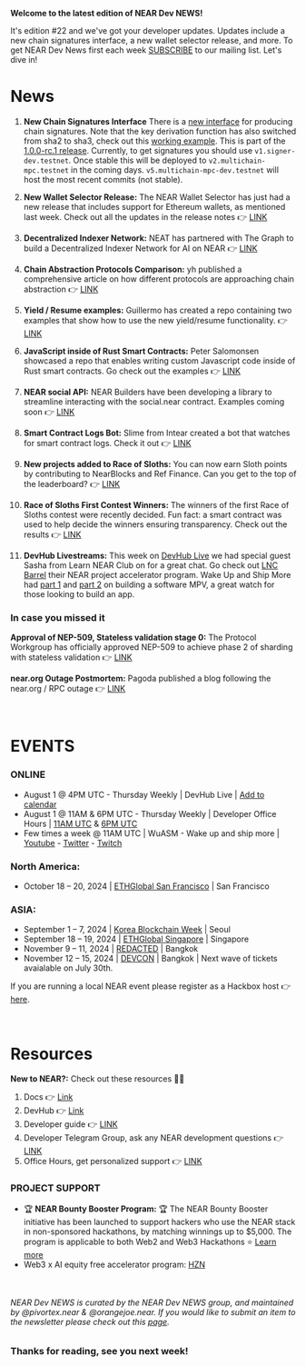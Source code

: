 **Welcome to the latest edition of NEAR Dev NEWS!**

It's edition #22 and we've got your developer updates. Updates include a new chain signatures interface, a new wallet selector release, and more. To get NEAR Dev News first each week [SUBSCRIBE](https://newsletter.neardevhub.org/) to our mailing list. Let's dive in!

# News

1. **New Chain Signatures Interface** 
There is a [new interface](https://github.com/near/mpc/blob/develop/chain-signatures/README.md) for producing chain signatures. Note that the key derivation function has also switched from sha2 to sha3, check out this [working example](https://github.com/Mintbase/near-ca/blob/8d445fa3ac46b207fdef0ae29d17a8d1182cdd3e/src/utils/kdf.ts#L9-L23). This is part of the [1.0.0-rc.1 release](https://github.com/near/mpc/releases/tag/1.0.0-rc.1). Currently, to get signatures you should use `v1.signer-dev.testnet`. Once stable this will be deployed to `v2.multichain-mpc.testnet` in the coming days. `v5.multichain-mpc-dev.testnet` will host the most recent commits (not stable).


2. **New Wallet Selector Release:** 
The NEAR Wallet Selector has just had a new release that includes support for Ethereum wallets, as mentioned last week. Check out all the updates in the release notes 👉 [LINK](https://github.com/near/wallet-selector/releases/tag/v8.9.11)


3. **Decentralized Indexer Network:** 
NEAT has partnered with The Graph to build a Decentralized Indexer Network for AI on NEAR 👉 [LINK](https://medium.com/nearprotocol/neat-partners-with-the-graph-to-build-decentralized-indexer-network-for-ai-on-near-1b0b9f2d469b)


4. **Chain Abstraction Protocols Comparison:** 
yh published a comprehensive article on how different protocols are approaching chain abstraction 👉 [LINK](https://medium.com/yonseiblockchainlab/chain-abstraction-and-mpc-protocols-35ac25b23dea)

5. **Yield / Resume examples:** 
Guillermo has created a repo containing two examples that show how to use the new yield/resume functionality. 👉 [LINK](https://github.com/gagdiez/yield-resume/tree/main)


6. **JavaScript inside of Rust Smart Contracts:** 
Peter Salomonsen showcased a repo that enables writing custom Javascript code inside of Rust smart contracts. Go check out the examples 👉 [LINK](https://x.com/salomonsen_p/status/1815103143438651791)


7. **NEAR social API:** 
NEAR Builders have been developing a library to streamline interacting with the social.near contract. Examples coming soon 👉 [LINK](https://github.com/NEARBuilders/near-social-js/tree/beta)


8. **Smart Contract Logs Bot:** 
Slime from Intear created a bot that watches for smart contract logs. Check it out 👉 [LINK](https://t.me/Intear_Xeon_bot)


9. **New projects added to Race of Sloths:** 
You can now earn Sloth points by contributing to NearBlocks and Ref Finance. Can you get to the top of the leaderboard? 👉 [LINK](https://race-of-sloths.com/)


10. **Race of Sloths First Contest Winners:** 
The winners of the first Race of Sloths contest were recently decided. Fun fact: a smart contract was used to help decide the winners ensuring transparency. Check out the results 👉 [LINK](https://t.me/race_of_sloths/25)


11. **DevHub Livestreams:** 
This week on [DevHub Live](https://www.youtube.com/watch?v=7vy6kjaWDC0&t=540s) we had special guest Sasha from Learn NEAR Club on for a great chat. Go check out [LNC Barrel](https://learnnear.club/lnc-barrel/) their NEAR project accelerator program. Wake Up and Ship More had [part 1](https://www.youtube.com/watch?v=phJiGPkmA8c&t=706s) and [part 2](https://www.youtube.com/watch?v=b_PloYIt8cc&t=520s) on building a software MPV, a great watch for those looking to build an app.


### In case you missed it

**Approval of NEP-509, Stateless validation stage 0:** 
The Protocol Workgroup has officially approved NEP-509 to achieve phase 2 of sharding with stateless validation 👉 [LINK](https://github.com/near/NEPs/pull/509/files#diff-6a0303f0a0bbbb5536acb0f78d7a7d7c446194c39ba9c0d7cbb8e0c9a52a345a)


**near.org Outage Postmortem:** 
Pagoda published a blog following the near.org / RPC outage 👉 [LINK](https://docs.near.org/blog/2024-07-11-near-org-outage)


&nbsp; 

# EVENTS 

### ONLINE
- August 1 @ 4PM UTC - Thursday Weekly | DevHub Live | [Add to calendar](https://calendar.google.com/calendar/event?action=TEMPLATE&tmeid=NzA2cml2bXQ2NjY0amFiczJyNGpmYWgxbWpfMjAyNDA4MDFUMTYwMDAwWiBjX2Y1NGVkMzdmZDkyMzI3YWNkYzdlNDM0M2ZlNDA3MjJhZTU3OTdiNmM4MjkyOWJhOTNlOWYzYTg5YzY5NjU3YWJAZw&tmsrc=c_f54ed37fd92327acdc7e4343fe40722ae5797b6c82929ba93e9f3a89c69657ab%40group.calendar.google.com&scp=ALL)
- August 1 @ 11AM & 6PM UTC - Thursday Weekly | Developer Office Hours | [11AM UTC](https://calendar.google.com/calendar/event?action=TEMPLATE&tmeid=MWd1Y2ZkNG9jcWEybHZkdGs1Mm4yYWZrYm9fMjAyNDA4MDFUMTEwMDAwWiBjX2Y1NGVkMzdmZDkyMzI3YWNkYzdlNDM0M2ZlNDA3MjJhZTU3OTdiNmM4MjkyOWJhOTNlOWYzYTg5YzY5NjU3YWJAZw&tmsrc=c_f54ed37fd92327acdc7e4343fe40722ae5797b6c82929ba93e9f3a89c69657ab%40group.calendar.google.com&scp=ALL) & [6PM UTC](https://calendar.google.com/calendar/event?action=TEMPLATE&tmeid=MHFhYjAzdmR1NXFkbjVjb3BhZWY2MGtnZG9fMjAyNDA4MDFUMTgwMDAwWiBjX2Y1NGVkMzdmZDkyMzI3YWNkYzdlNDM0M2ZlNDA3MjJhZTU3OTdiNmM4MjkyOWJhOTNlOWYzYTg5YzY5NjU3YWJAZw&tmsrc=c_f54ed37fd92327acdc7e4343fe40722ae5797b6c82929ba93e9f3a89c69657ab%40group.calendar.google.com&scp=ALL)
- Few times a week @ 11AM UTC | WuASM - Wake up and ship more | [Youtube](https://www.youtube.com/@NEARDevHub) - [Twitter](https://x.com/neardevhub) - [Twitch](https://www.twitch.tv/neardevhub) 

### North America:
- October 18 – 20, 2024 | [ETHGlobal San Francisco](https://ethglobal.com/events/sanfrancisco2024) | San Francisco

### ASIA:
- September 1 – 7, 2024 | [Korea Blockchain Week](https://koreablockchainweek.com/) | Seoul
- September 18 – 19, 2024 | [ETHGlobal Singapore](https://ethglobal.com/events/singapore2024) | Singapore 
- November 9 – 11, 2024 | [REDACTED](https://redactedbangkok.ai/) | Bangkok 
- November 12 – 15, 2024 | [DEVCON](https://devcon.org/en/) | Bangkok | Next wave of tickets avaialable on July 30th.


If you are running a local NEAR event please register as a Hackbox host 👉 [here](https://near.org/hackbox.near/widget/home). 

&nbsp; 

# Resources 

**New to NEAR?:** Check out these resources 👨‍💻

1. Docs 👉 [Link](https://docs.near.org/)
2. DevHub 👉 [Link](https://near.social/devhub.near/widget/app)
3. Developer guide 👉 [LINK](https://github.com/near)
4. Developer Telegram Group, ask any NEAR development questions 👉 [LINK](https://t.me/neardev)
5. Office Hours, get personalized support 👉 [LINK](https://near.social/devhub.near/widget/app?page=community&handle=devrel&tab=office-hours)


### PROJECT SUPPORT

- 🏆 **NEAR Bounty Booster Program:** 🏆
The NEAR Bounty Booster initiative has been launched to support hackers who use the NEAR stack in non-sponsored hackathons, by matching winnings up to $5,000. The program is applicable to both Web2 and Web3 Hackathons ⭐️
[Learn more](https://near.social/devhub.near/widget/app?page=blog&id=3021)
- Web3 x AI equity free accelerator program: [HZN](https://www.hzn.xyz/hzn)

&nbsp; 

###### NEAR Dev NEWS is curated by the NEAR Dev NEWS group, and maintained by @pivortex.near & @orangejoe.near. If you would like to submit an item to the newsletter please check out this [page](https://near.social/devhub.near/widget/app?page=community&handle=neardevnews&tab=how-to-get-featured).


### Thanks for reading, see you next week!
